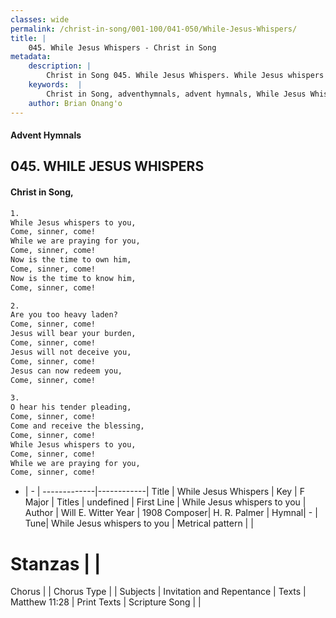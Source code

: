 ```yaml
---
classes: wide
permalink: /christ-in-song/001-100/041-050/While-Jesus-Whispers/
title: |
    045. While Jesus Whispers - Christ in Song
metadata:
    description: |
        Christ in Song 045. While Jesus Whispers. While Jesus whispers to you, Come, sinner, come! While we are praying for you, Come, sinner, come! Now is the time to own him, Come, sinner, come! Now is the time to know him, Come, sinner, come!
    keywords:  |
        Christ in Song, adventhymnals, advent hymnals, While Jesus Whispers, While Jesus whispers to you. 
    author: Brian Onang'o
---
```


#### Advent Hymnals
## 045. WHILE JESUS WHISPERS
####  Christ in Song,

```txt
1.
While Jesus whispers to you,
Come, sinner, come!
While we are praying for you,
Come, sinner, come!
Now is the time to own him,
Come, sinner, come!
Now is the time to know him,
Come, sinner, come!

2.
Are you too heavy laden?
Come, sinner, come!
Jesus will bear your burden,
Come, sinner, come!
Jesus will not deceive you,
Come, sinner, come!
Jesus can now redeem you,
Come, sinner, come!

3.
O hear his tender pleading,
Come, sinner, come!
Come and receive the blessing,
Come, sinner, come!
While Jesus whispers to you,
Come, sinner, come!
While we are praying for you,
Come, sinner, come!

```

- |   -  |
-------------|------------|
Title | While Jesus Whispers |
Key | F Major |
Titles | undefined |
First Line | While Jesus whispers to you |
Author | Will E. Witter
Year | 1908
Composer| H. R. Palmer |
Hymnal|  - |
Tune| While Jesus whispers to you |
Metrical pattern | |
# Stanzas |  |
Chorus |  |
Chorus Type |  |
Subjects | Invitation and Repentance |
Texts | Matthew 11:28 |
Print Texts | 
Scripture Song |  |
    
